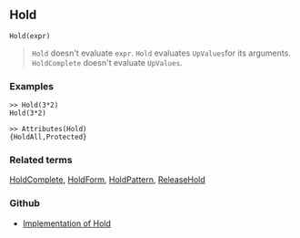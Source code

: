 ## Hold

```
Hold(expr)
```

> `Hold` doesn't evaluate `expr`. `Hold` evaluates `UpValues`for its arguments. `HoldComplete` doesn't evaluate `UpValues`.
 

### Examples

``` 
>> Hold(3*2)
Hold(3*2) 

>> Attributes(Hold)
{HoldAll,Protected}
```

### Related terms 
[HoldComplete](HoldComplete.md), [HoldForm](HoldForm.md), [HoldPattern](HoldPattern.md), [ReleaseHold](ReleaseHold.md)

### Github

* [Implementation of Hold](https://github.com/axkr/symja_android_library/blob/master/symja_android_library/matheclipse-core/src/main/java/org/matheclipse/core/builtin/PatternMatching.java#L733) 
